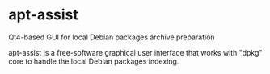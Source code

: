 # apt-assist
Qt4-based GUI for local Debian packages archive preparation

apt-assist is a free-software graphical user interface that works with "dpkg" core to handle the local Debian packages indexing.
